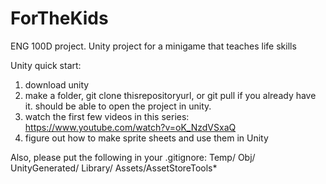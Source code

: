 # ForTheKids
ENG 100D project. Unity project for a minigame that teaches life skills

Unity quick start:
1) download unity
2) make a folder, git clone thisrepositoryurl, or git pull if you already have it. should be able to open the project in unity. 
3) watch the first few videos in this series: https://www.youtube.com/watch?v=oK_NzdVSxaQ
4) figure out how to make sprite sheets and use them in Unity

Also, please put the following in your .gitignore:
Temp/
Obj/
UnityGenerated/
Library/
Assets/AssetStoreTools*
